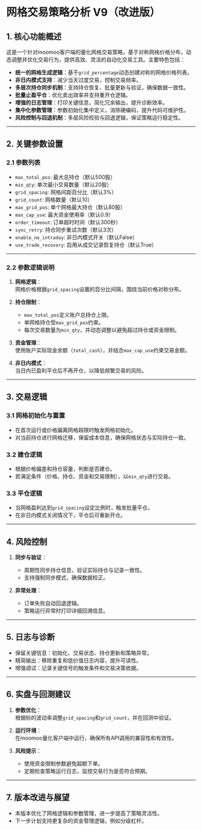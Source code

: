 # 网格交易策略分析 V9（改进版）

## 1. 核心功能概述

这是一个针对moomoo客户端的量化网格交易策略，基于对称网格价格分布，动态调整并优化交易行为，提供高效、灵活的自动化交易工具。主要特色包括：

- **统一的网格生成逻辑**：基于`grid_percentage`动态创建对称的网格价格列表。
- **非日内模式支持**：减少当天过度交易，控制交易频率。
- **多层次持仓同步机制**：支持持仓恢复、批量更新与验证，确保数据一致性。
- **批量止盈平仓**：优化卖出效率并支持重开仓逻辑。
- **增强的日志管理**：打印关键信息，简化冗余输出，提升诊断效率。
- **集中化参数管理**：参数初始化集中定义，消除硬编码，提升代码可维护性。
- **风险控制与回退机制**：多层风险校验与回退逻辑，保证策略运行稳定性。

---

## 2. 关键参数设置

### 2.1 参数列表

- `max_total_pos`: 最大总持仓（默认500股）
- `min_qty`: 单次最小交易数量（默认20股）
- `grid_spacing`: 网格间距百分比（默认3%）
- `grid_count`: 网格数量（默认10）
- `max_grid_pos`: 单个网格最大持仓（默认80股）
- `max_cap_use`: 最大资金使用率（默认0.9）
- `order_timeout`: 订单超时时间（默认300秒）
- `sync_retry`: 持仓同步重试次数（默认3次）
- `enable_no_intraday`: 非日内模式开关（默认False）
- `use_trade_recovery`: 启用从成交记录恢复持仓（默认True）

---

### 2.2 参数逻辑说明

1. **网格逻辑**：  
   网格价格根据`grid_spacing`设置的百分比间隔，围绕当前价格对称分布。

2. **持仓限制**：  
   - `max_total_pos`定义账户总持仓上限。
   - 单网格持仓受`max_grid_pos`约束。
   - 每次交易数量为`min_qty`，并动态调整以避免超过持仓或资金限制。

3. **资金管理**：  
   使用账户实际现金余额（`total_cash`），并结合`max_cap_use`约束交易金额。

4. **非日内模式**：  
   当日内已盈利平仓后不再开仓，以降低频繁交易的风险。

---

## 3. 交易逻辑

### 3.1 网格初始化与重置

- 在首次运行或价格偏离网格超限时触发网格初始化。
- 对当前持仓进行网格迁移，保留成本信息，确保网格状态与实际持仓一致。

### 3.2 建仓逻辑

- 根据价格偏差和持仓容量，判断是否建仓。
- 若满足条件（价格、持仓、资金和交易限制），以`min_qty`进行交易。

### 3.3 平仓逻辑

- 当网格盈利达到`grid_spacing`设定比例时，触发批量平仓。
- 在非日内模式关闭情况下，平仓后可重新开仓。

---

## 4. 风险控制

1. **同步与验证**：
   - 周期性同步持仓信息，验证实际持仓与记录一致性。
   - 支持强制同步模式，确保数据校正。

2. **异常处理**：
   - 订单失败自动回退逻辑。
   - 策略运行异常时打印详细回溯信息。

---

## 5. 日志与诊断

- 保留关键信息：初始化、交易状态、持仓更新和策略异常。
- 精简输出：移除重复和低价值日志内容，提升可读性。
- 增强调试：记录关键信号的触发条件和交易决策依据。

---

## 6. 实盘与回测建议

1. **参数优化**：  
   根据标的波动率调整`grid_spacing`和`grid_count`，并在回测中验证。

2. **运行环境**：  
   在moomoo量化客户端中运行，确保所有API调用的兼容性和有效性。

3. **风险提示**：  
   - 使用资金限制参数避免超额下单。
   - 定期检查策略运行日志，监控交易行为是否符合预期。

---

## 7. 版本改进与展望

- 本版本优化了网格逻辑和参数管理，进一步提高了策略灵活性。
- 下一步计划支持更复杂的资金管理逻辑，例如分级杠杆。

